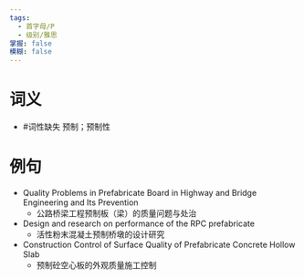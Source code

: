 ```yaml
---
tags:
  - 首字母/P
  - 级别/雅思
掌握: false
模糊: false
---
```

# 词义
- #词性缺失 预制；预制性
# 例句
- Quality Problems in Prefabricate Board in Highway and Bridge Engineering and Its Prevention
	- 公路桥梁工程预制板（梁）的质量问题与处治
- Design and research on performance of the RPC prefabricate
	- 活性粉末混凝土预制桥墩的设计研究
- Construction Control of Surface Quality of Prefabricate Concrete Hollow Slab
	- 预制砼空心板的外观质量施工控制
